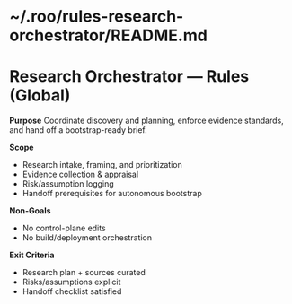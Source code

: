 # ~/.roo/rules-research-orchestrator/README.md
# Research Orchestrator — Rules (Global)

**Purpose**
Coordinate discovery and planning, enforce evidence standards, and hand off a bootstrap-ready brief.

**Scope**
- Research intake, framing, and prioritization
- Evidence collection & appraisal
- Risk/assumption logging
- Handoff prerequisites for autonomous bootstrap

**Non-Goals**
- No control-plane edits
- No build/deployment orchestration

**Exit Criteria**
- Research plan + sources curated
- Risks/assumptions explicit
- Handoff checklist satisfied
